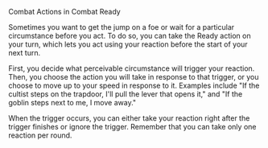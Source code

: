 Combat
Actions in Combat
Ready
<p>
  Sometimes you want to get the jump on a foe or wait for a particular circumstance before you act. To do so, you can take the Ready action on your turn, which lets you act using your reaction before the start of your next turn.
</p>
<p>
  First, you decide what perceivable circumstance will trigger your reaction. Then, you choose the action you will take in response to that trigger, or you choose to move up to your speed in response to it. Examples include "If the cultist steps on the trapdoor, I'll pull the lever that opens it," and "If the goblin steps next to me, I move away."
</p>
<p>
  When the trigger occurs, you can either take your reaction right after the trigger finishes or ignore the trigger. Remember that you can take only one reaction per round.
</p>
